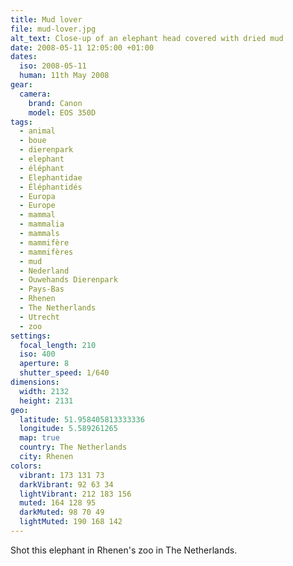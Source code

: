 ```yaml
---
title: Mud lover
file: mud-lover.jpg
alt_text: Close-up of an elephant head covered with dried mud
date: 2008-05-11 12:05:00 +01:00
dates:
  iso: 2008-05-11
  human: 11th May 2008
gear:
  camera:
    brand: Canon
    model: EOS 350D
tags:
  - animal
  - boue
  - dierenpark
  - elephant
  - éléphant
  - Elephantidae
  - Éléphantidés
  - Europa
  - Europe
  - mammal
  - mammalia
  - mammals
  - mammifère
  - mammifères
  - mud
  - Nederland
  - Ouwehands Dierenpark
  - Pays-Bas
  - Rhenen
  - The Netherlands
  - Utrecht
  - zoo
settings:
  focal_length: 210
  iso: 400
  aperture: 8
  shutter_speed: 1/640
dimensions:
  width: 2132
  height: 2131
geo:
  latitude: 51.958405813333336
  longitude: 5.589261265
  map: true
  country: The Netherlands
  city: Rhenen
colors:
  vibrant: 173 131 73
  darkVibrant: 92 63 34
  lightVibrant: 212 183 156
  muted: 164 128 95
  darkMuted: 98 70 49
  lightMuted: 190 168 142
---
```


Shot this elephant in Rhenen's zoo in The Netherlands.
